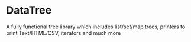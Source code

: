 # DataTree
A fully functional tree library which includes list/set/map trees, printers to print Text/HTML/CSV, iterators and much more
